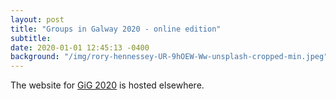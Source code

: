 ```yaml
---
layout: post
title: "Groups in Galway 2020 - online edition"
subtitle: 
date: 2020-01-01 12:45:13 -0400
background: "/img/rory-hennessey-UR-9hOEW-Ww-unsplash-cropped-min.jpeg"
---
```


The website for [GiG 2020](https://maths.nuigalway.ie/conferences/gig20/) is hosted elsewhere.